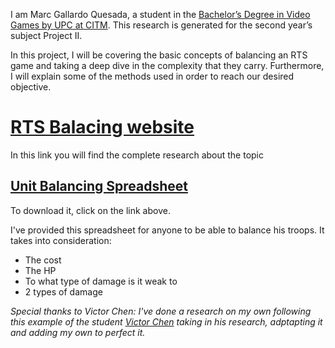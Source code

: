 I am Marc Gallardo Quesada, a student in the [Bachelor’s Degree in Video Games by UPC at CITM](https://www.citm.upc.edu/cat/estudis/graus-videojocs/). This research is generated for the second year’s subject Project II.

In this project, I will be covering the basic concepts of balancing an RTS game and taking a deep dive in the complexity that they  carry. Furthermore, I will explain some of the methods used in order to reach our desired objective.


# [RTS Balacing website](https://marchusky.github.io/RTS-Balancig/)
In this link you will find the complete research about the topic


## [Unit Balancing Spreadsheet](https://drive.google.com/file/d/1s6JRnOOyAR3XHey6yj2iO6kdcxu8GNO1/view?usp=sharing)

To download it, click on the link above.

I've provided this spreadsheet for anyone to be able to balance his troops. It takes into consideration:
- The cost
- The HP
- To what type of damage is it weak to
- 2 types of damage



*Special thanks to Victor Chen: I've done a research on my own following this example of the student [Victor Chen](https://github.com/Scarzard/RTS_Balancing) taking in his research, adptapting it and adding my own to perfect it.* 
